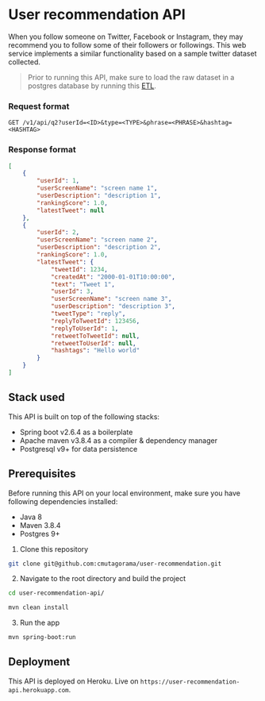 # User recommendation API

When you follow someone on Twitter, Facebook or Instagram, they may recommend you to follow some of their followers or followings. This web service implements a similar functionality based on a sample twitter dataset collected.

> Prior to running this API, make sure to load the raw dataset in a postgres database by running this [ETL](https://github.com/cmutagorama/etl-java).

### Request format

`GET /v1/api/q2?userId=<ID>&type=<TYPE>&phrase=<PHRASE>&hashtag=<HASHTAG>`

### Response format

```json
[
	{
		"userId": 1,
		"userScreenName": "screen name 1",
		"userDescription": "description 1",
		"rankingScore": 1.0,
		"latestTweet": null
	},
	{
		"userId": 2,
		"userScreenName": "screen name 2",
		"userDescription": "description 2",
		"rankingScore": 1.0,
		"latestTweet": {
			"tweetId": 1234,
			"createdAt": "2000-01-01T10:00:00",
			"text": "Tweet 1",
			"userId": 3,
			"userScreenName": "screen name 3",
			"userDescription": "description 3",
			"tweetType": "reply",
			"replyToTweetId": 123456,
			"replyToUserId": 1,
			"retweetToTweetId": null,
			"retweetToUserId": null,
			"hashtags": "Hello world"
		}
	}
]
```

## Stack used

This API is built on top of the following stacks:
- Spring boot v2.6.4 as a boilerplate
- Apache maven v3.8.4 as a compiler & dependency manager
- Postgresql v9+ for data persistence

## Prerequisites

Before running this API on your local environment, make sure you have following dependencies installed:
- Java 8
- Maven 3.8.4
- Postgres 9+

1. Clone this repository

```bash
git clone git@github.com:cmutagorama/user-recommendation.git
```

2. Navigate to the root directory and build the project

```bash
cd user-recommendation-api/

mvn clean install
```

3. Run the app

```bash
mvn spring-boot:run
```

## Deployment

This API is deployed on Heroku. Live on `https://user-recommendation-api.herokuapp.com`.
